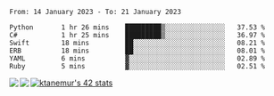 <!--START_SECTION:waka-->

```text
From: 14 January 2023 - To: 21 January 2023

Python       1 hr 26 mins    █████████▒░░░░░░░░░░░░░░░   37.53 %
C#           1 hr 25 mins    █████████▒░░░░░░░░░░░░░░░   36.97 %
Swift        18 mins         ██░░░░░░░░░░░░░░░░░░░░░░░   08.21 %
ERB          18 mins         ██░░░░░░░░░░░░░░░░░░░░░░░   08.01 %
YAML         6 mins          ▓░░░░░░░░░░░░░░░░░░░░░░░░   02.89 %
Ruby         5 mins          ▓░░░░░░░░░░░░░░░░░░░░░░░░   02.51 %
```

<!--END_SECTION:waka-->
<a href="https://github.com/anuraghazra/github-readme-stats">
  <img align="left" src="https://github-readme-stats.vercel.app/api?username=Tanesan&count_private=true&show_icons=true" />
<img align="left" src="https://github-readme-stats.vercel.app/api/top-langs/?username=Tanesan" />
</a>

[![ktanemur's 42 stats](https://badge42.vercel.app/api/v2/cl1wslf6s002109l771rng2w8/stats?cursusId=21&coalitionId=62)](https://github.com/JaeSeoKim/badge42)
